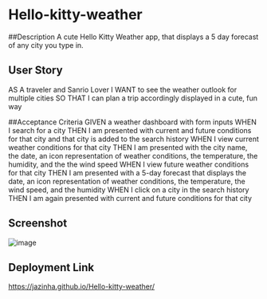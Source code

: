 # Hello-kitty-weather

##Description
A cute Hello Kitty Weather app, that displays a 5 day forecast of any city you type in. 

## User Story 
AS A traveler and Sanrio Lover 
I WANT to see the weather outlook for multiple cities
SO THAT I can plan a trip accordingly displayed in a cute, fun way 

##Acceptance Criteria 
GIVEN a weather dashboard with form inputs
WHEN I search for a city
THEN I am presented with current and future conditions for that city and that city is added to the search history
WHEN I view current weather conditions for that city
THEN I am presented with the city name, the date, an icon representation of weather conditions, the temperature, the humidity, and the the wind speed
WHEN I view future weather conditions for that city
THEN I am presented with a 5-day forecast that displays the date, an icon representation of weather conditions, the temperature, the wind speed, and the humidity
WHEN I click on a city in the search history
THEN I am again presented with current and future conditions for that city 

## Screenshot 
![image](https://github.com/Jazinha/Hello-kitty-weather/assets/117381175/aacb3efb-0722-418a-a62e-27d79ad342b9)

## Deployment Link 
https://jazinha.github.io/Hello-kitty-weather/ 
